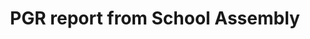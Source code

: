 ---
title: PGR report from School Assembly
summary: 
tags:
- PGR Documents
date: 

authors:
  - isolde
# Optional external URL for project (replaces project detail page).
external_link: "https://uob.sharepoint.com/teams/grp-ggy-postgrad/Shared%20Documents/Forms/AllItems.aspx?id=%2Fteams%2Fgrp%2Dggy%2Dpostgrad%2FShared%20Documents%2FSchool%20Assembly&viewid=23b21ecf%2D2c8f%2D446b%2D9b7b%2De9cd79bdeeae"

image:
  caption: 
  focal_point: Smart

links:

url_code: ""
url_pdf: ""
url_slides: ""
url_video: ""

# Slides (optional).
#   Associate this project with Markdown slides.
#   Simply enter your slide deck's filename without extension.
#   E.g. `slides = "example-slides"` references `content/slides/example-slides.md`.
#   Otherwise, set `slides = ""`.
slides: 
---